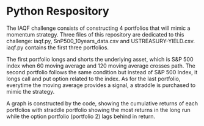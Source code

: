 # Python Respository

The IAQF challenge consists of constructing 4 portfolios that will mimic a momentum strategy. Three files of this repository are dedicated to this challenge: iaqf.py, SnP500_10years_data.csv and USTREASURY-YIELD.csv. iaqf.py contains the first three portfolios. 

The first portfolio longs and shorts the underlying asset, which is S&P 500 index when 60 moving average and 120 moving average crosses path. The second portfolio follows the same condition but instead of S&P 500 Index, it longs call and put option related to the index. As for the last portfolio, everytime the moving average provides a signal, a straddle is purchased to mimic the strategy. 

A graph is constructed by the code, showing the cumulative returns of each portfolios with straddle portfolio showing the most returns in the long run while the option portfolio (portfolio 2) lags behind in return. 
